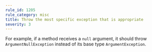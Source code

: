 ```yaml
---
rule_id: 1205
rule_category: misc
title: Throw the most specific exception that is appropriate
severity: 3
---
```

For example, if a method receives a `null` argument, it should throw `ArgumentNullException` instead of its base type `ArgumentException`.
